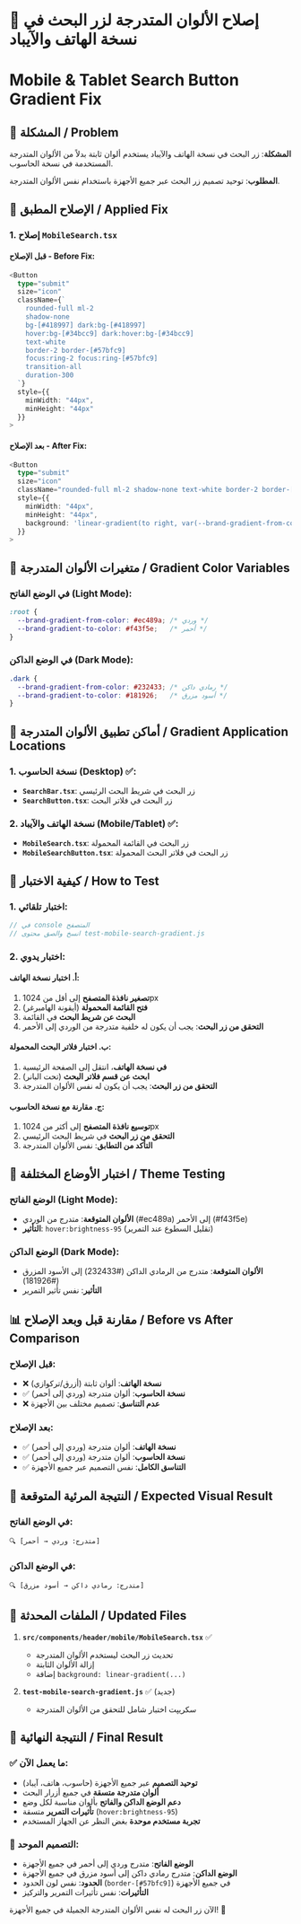 # 🎨 إصلاح الألوان المتدرجة لزر البحث في نسخة الهاتف والآيباد
# Mobile & Tablet Search Button Gradient Fix

## 🚨 المشكلة / Problem

**المشكلة**: زر البحث في نسخة الهاتف والآيباد يستخدم ألوان ثابتة بدلاً من الألوان المتدرجة المستخدمة في نسخة الحاسوب.

**المطلوب**: توحيد تصميم زر البحث عبر جميع الأجهزة باستخدام نفس الألوان المتدرجة.

## 🔧 الإصلاح المطبق / Applied Fix

### 1. إصلاح `MobileSearch.tsx`

#### قبل الإصلاح - Before Fix:
```typescript
<Button
  type="submit"
  size="icon"
  className={`
    rounded-full ml-2
    shadow-none
    bg-[#418997] dark:bg-[#418997]
    hover:bg-[#34bcc9] dark:hover:bg-[#34bcc9]
    text-white
    border-2 border-[#57bfc9]
    focus:ring-2 focus:ring-[#57bfc9]
    transition-all
    duration-300
  `}
  style={{
    minWidth: "44px",
    minHeight: "44px"
  }}
>
```

#### بعد الإصلاح - After Fix:
```typescript
<Button
  type="submit"
  size="icon"
  className="rounded-full ml-2 shadow-none text-white border-2 border-[#57bfc9] focus:ring-2 focus:ring-[#57bfc9] transition-all duration-300 hover:brightness-95"
  style={{
    minWidth: "44px",
    minHeight: "44px",
    background: 'linear-gradient(to right, var(--brand-gradient-from-color, #ec489a), var(--brand-gradient-to-color, #f43f5e))'
  }}
>
```

## 🎨 متغيرات الألوان المتدرجة / Gradient Color Variables

### في الوضع الفاتح (Light Mode):
```css
:root {
  --brand-gradient-from-color: #ec489a; /* وردي */
  --brand-gradient-to-color: #f43f5e;   /* أحمر */
}
```

### في الوضع الداكن (Dark Mode):
```css
.dark {
  --brand-gradient-from-color: #232433; /* رمادي داكن */
  --brand-gradient-to-color: #181926;   /* أسود مزرق */
}
```

## 📱 أماكن تطبيق الألوان المتدرجة / Gradient Application Locations

### 1. نسخة الحاسوب (Desktop) ✅:
- **`SearchBar.tsx`**: زر البحث في شريط البحث الرئيسي
- **`SearchButton.tsx`**: زر البحث في فلاتر البحث

### 2. نسخة الهاتف والآيباد (Mobile/Tablet) ✅:
- **`MobileSearch.tsx`**: زر البحث في القائمة المحمولة
- **`MobileSearchButton.tsx`**: زر البحث في فلاتر البحث المحمولة

## 🧪 كيفية الاختبار / How to Test

### 1. اختبار تلقائي:
```javascript
// في console المتصفح
// انسخ والصق محتوى test-mobile-search-gradient.js
```

### 2. اختبار يدوي:

#### أ. اختبار نسخة الهاتف:
1. **تصغير نافذة المتصفح** إلى أقل من 1024px
2. **فتح القائمة المحمولة** (أيقونة الهامبرغر)
3. **البحث عن شريط البحث** في القائمة
4. **التحقق من زر البحث**: يجب أن يكون له خلفية متدرجة من الوردي إلى الأحمر

#### ب. اختبار فلاتر البحث المحمولة:
1. **في نسخة الهاتف**، انتقل إلى الصفحة الرئيسية
2. **ابحث عن قسم فلاتر البحث** (تحت البانر)
3. **التحقق من زر البحث**: يجب أن يكون له نفس الألوان المتدرجة

#### ج. مقارنة مع نسخة الحاسوب:
1. **توسيع نافذة المتصفح** إلى أكثر من 1024px
2. **التحقق من زر البحث** في شريط البحث الرئيسي
3. **التأكد من التطابق**: نفس الألوان المتدرجة

## 🌙 اختبار الأوضاع المختلفة / Theme Testing

### الوضع الفاتح (Light Mode):
- **الألوان المتوقعة**: متدرج من الوردي (#ec489a) إلى الأحمر (#f43f5e)
- **التأثير**: `hover:brightness-95` (تقليل السطوع عند التمرير)

### الوضع الداكن (Dark Mode):
- **الألوان المتوقعة**: متدرج من الرمادي الداكن (#232433) إلى الأسود المزرق (#181926)
- **التأثير**: نفس تأثير التمرير

## 📊 مقارنة قبل وبعد الإصلاح / Before vs After Comparison

### قبل الإصلاح:
- ❌ **نسخة الهاتف**: ألوان ثابتة (أزرق/تركوازي)
- ✅ **نسخة الحاسوب**: ألوان متدرجة (وردي إلى أحمر)
- ❌ **عدم التناسق**: تصميم مختلف بين الأجهزة

### بعد الإصلاح:
- ✅ **نسخة الهاتف**: ألوان متدرجة (وردي إلى أحمر)
- ✅ **نسخة الحاسوب**: ألوان متدرجة (وردي إلى أحمر)
- ✅ **التناسق الكامل**: نفس التصميم عبر جميع الأجهزة

## 🎯 النتيجة المرئية المتوقعة / Expected Visual Result

### في الوضع الفاتح:
```
🔍 [متدرج: وردي → أحمر]
```

### في الوضع الداكن:
```
🔍 [متدرج: رمادي داكن → أسود مزرق]
```

## 📁 الملفات المحدثة / Updated Files

1. **`src/components/header/mobile/MobileSearch.tsx`** ✅
   - تحديث زر البحث ليستخدم الألوان المتدرجة
   - إزالة الألوان الثابتة
   - إضافة `background: linear-gradient(...)`

2. **`test-mobile-search-gradient.js`** ✅ (جديد)
   - سكريپت اختبار شامل للتحقق من الألوان المتدرجة

## 🎉 النتيجة النهائية / Final Result

### ✅ ما يعمل الآن:
- **توحيد التصميم** عبر جميع الأجهزة (حاسوب، هاتف، آيباد)
- **ألوان متدرجة متسقة** في جميع أزرار البحث
- **دعم الوضع الداكن والفاتح** بألوان مناسبة لكل وضع
- **تأثيرات التمرير** متسقة (`hover:brightness-95`)
- **تجربة مستخدم موحدة** بغض النظر عن الجهاز المستخدم

### 🎨 التصميم الموحد:
- **الوضع الفاتح**: متدرج وردي إلى أحمر في جميع الأجهزة
- **الوضع الداكن**: متدرج رمادي داكن إلى أسود مزرق في جميع الأجهزة
- **الحدود**: نفس لون الحدود (`border-[#57bfc9]`) في جميع الأجهزة
- **التأثيرات**: نفس تأثيرات التمرير والتركيز

الآن زر البحث له نفس الألوان المتدرجة الجميلة في جميع الأجهزة! 🎉
